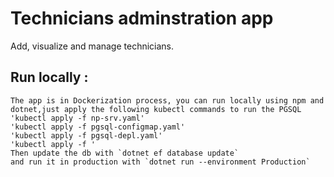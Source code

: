 # Technicians adminstration app
Add, visualize and manage technicians.

## Run locally :
    The app is in Dockerization process, you can run locally using npm and dotnet,just apply the following kubectl commands to run the PGSQL
    'kubectl apply -f np-srv.yaml'
    'kubectl apply -f pgsql-configmap.yaml'
    'kubectl apply -f pgsql-depl.yaml'
    'kubectl apply -f '
    Then update the db with `dotnet ef database update`
    and run it in production with `dotnet run --environment Production`
